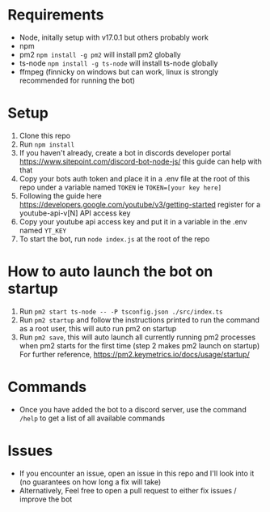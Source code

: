 # Requirements
* Node, initally setup with v17.0.1 but others probably work
* npm
* pm2 `npm install -g pm2` will install pm2 globally
* ts-node `npm install -g ts-node` will install ts-node globally
* ffmpeg (finnicky on windows but can work, linux is strongly recommended for running the bot)

# Setup
1) Clone this repo
2) Run `npm install`
3) If you haven't already, create a bot in discords developer portal https://www.sitepoint.com/discord-bot-node-js/ this guide can help with that
4) Copy your bots auth token and place it in a .env file at the root of this repo under a variable named `TOKEN` ie `TOKEN=[your key here]`
5) Following the guide here https://developers.google.com/youtube/v3/getting-started register for a youtube-api-v[N] API access key
6) Copy your youtube api access key and put it in a variable in the .env named `YT_KEY`
7) To start the bot, run `node index.js` at the root of the repo


# How to auto launch the bot on startup
1) Run `pm2 start ts-node -- -P tsconfig.json ./src/index.ts` 
2) Run `pm2 startup` and follow the instructions printed to run the command as a root user, this will auto run pm2 on startup
3) Run `pm2 save`, this will auto launch all currently running pm2 processes when pm2 starts for the first time (step 2 makes pm2 launch on startup) 
For further reference, https://pm2.keymetrics.io/docs/usage/startup/

# Commands
* Once you have added the bot to a discord server, use the command `/help` to get a list of all available commands

# Issues
* If you encounter an issue, open an issue in this repo and I'll look into it (no guarantees on how long a fix will take)
* Alternatively, Feel free to open a pull request to either fix issues / improve the bot
